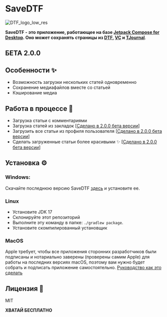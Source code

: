 # SaveDTF

![DTF_logo_low_res](https://user-images.githubusercontent.com/47672780/164269052-5ad8858d-c8cb-4152-951e-873316b7562c.png)

**SaveDTF - это приложение, работающее на
базе [Jetpack Compose for Desktop](https://www.jetbrains.com/ru-ru/lp/compose-mpp/ "Jetpack Compose for Desktop"). Оно
может сохранять страницы из [DTF](https://dtf.ru "DTF"), [VC](https://vc.ru "VC")
и [TJournal](https://tjournal.ru "TJournal")**.

## БЕТА 2.0.0

## Особенности ✨

- Возможность загрузки нескольких статей одновременно
- Сохранение медиафайлов вместе со статьей
- Кэширование медиа

## Работа в процессе 🚧

- Загрузка статьи с комментариями 
- Загрузка статей из закладок [[Сделано в 2.0.0 бета версии](https://github.com/DareFox/SaveDTF-Compose/releases/tag/pre2--2.0.0)]
- Загрузить все статьи из профиля пользователя [[Сделано в 2.0.0 бета версии](https://github.com/DareFox/SaveDTF-Compose/releases/tag/pre2--2.0.0)]
- Сделать загруженные статьи более красивыми ✨ [[Сделано в 2.0.0 бета версии](https://github.com/DareFox/SaveDTF-Compose/releases/tag/pre2--2.0.0)]

## Установка ⚙️

### Windows:

Скачайте последнюю версию SaveDTF [здесь](https://github.com/DareFox/SaveDTF-compose/releases/latest "здесь") и
установите ее.

### Linux

- Установите JDK 17
- Склонируйте этот репозиторий
- Выполните эту команду в папке: ``./gradlew package``.
- Установите скомпилированный установщик

### MacOS

Apple требует, чтобы все приложения сторонних разработчиков были подписаны и нотариально заверены (проверены самим
Apple) для работы на последних версиях macOS, поэтому вам нужно будет собрать и подписать приложение
самостоятельно. [Руководство как это сделать](https://github.com/JetBrains/compose-jb/blob/master/tutorials/Signing_and_notarization_on_macOS/README.md "Руководство как это сделать")

## Лицензия 📃

MIT

**ХВАТАЙ БЕСПЛАТНО**
